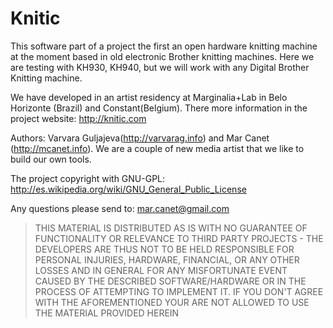 Knitic
======

This software part of a project the first an open hardware knitting machine at the moment based in old electronic Brother knitting machines. 
Here we are testing with KH930, KH940, but we will work with any Digital Brother Knitting machine. 

We have developed in an artist residency at Marginalia+Lab in Belo Horizonte (Brazil) and Constant(Belgium). 
There more information in the project website: http://knitic.com

Authors: Varvara Guljajeva(http://varvarag.info) and Mar Canet (http://mcanet.info). We are a couple of new media artist that we like to build our own tools.


The project copyright with GNU-GPL: http://es.wikipedia.org/wiki/GNU_General_Public_License

Any questions please send to: mar.canet@gmail.com

> THIS MATERIAL IS DISTRIBUTED AS IS WITH NO GUARANTEE OF FUNCTIONALITY OR RELEVANCE TO THIRD PARTY PROJECTS - THE DEVELOPERS ARE THUS NOT TO BE HELD RESPONSIBLE FOR PERSONAL INJURIES, HARDWARE, FINANCIAL, OR ANY OTHER LOSSES AND IN GENERAL FOR ANY MISFORTUNATE EVENT CAUSED BY THE DESCRIBED SOFTWARE/HARDWARE OR IN THE PROCESS OF ATTEMPTING TO IMPLEMENT IT. IF YOU DON'T AGREE WITH THE AFOREMENTIONED YOUR ARE NOT ALLOWED TO USE THE MATERIAL PROVIDED HEREIN
